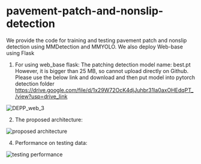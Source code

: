 # pavement-patch-and-nonslip-detection
We provide the code for training and testing pavement patch and nonslip detection using MMDetection and MMYOLO. We also deploy Web-base using Flask

1. For using web_base flask:
    The patching detection model name: best.pt
    However, it is bigger than 25 MB, so cannot upload directly on Github.
    Please use the below link and download and then put model into pytorch detection folder
    https://drive.google.com/file/d/1x29W72OcK4djJuhbr31la0axOHEdqPT_/view?usp=drive_link


![DEPP_web_3](https://github.com/sondong88/pavement-patch-and-nonslip-detection/assets/50520305/c3d0b6b8-0c92-41b7-9f1c-ac93341e116b)

2. The proposed architecture:


![proposed architecture](https://github.com/sondong88/pavement-patch-and-nonslip-detection/assets/50520305/a91dcd06-64e1-48c0-ba24-4a68451b7a78)


4. Performance on testing data:
   
![testing performance](https://github.com/sondong88/pavement-patch-and-nonslip-detection/assets/50520305/84aa2d6c-cd74-4787-8a2d-7cd24e9e74f0)
